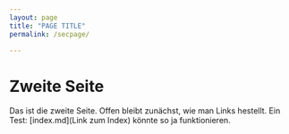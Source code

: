 ```yaml
---
layout: page
title: "PAGE TITLE"
permalink: /secpage/

---
```



# Zweite Seite

Das ist die zweite Seite. Offen bleibt zunächst, wie man Links hestellt. Ein Test: [index.md](Link zum Index) könnte so ja funktionieren.
